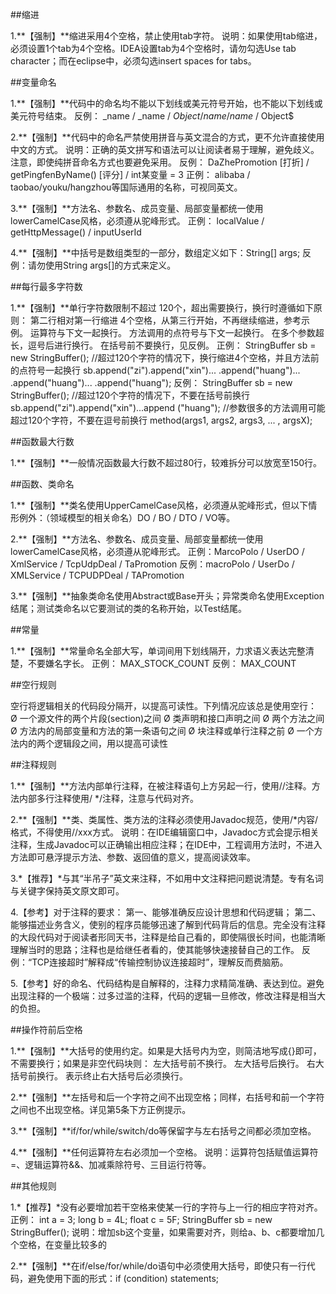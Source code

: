##缩进

1.**【强制】**缩进采用4个空格，禁止使用tab字符。 说明：如果使用tab缩进，必须设置1个tab为4个空格。IDEA设置tab为4个空格时，请勿勾选Use tab character；而在eclipse中，必须勾选insert spaces for tabs。

##变量命名

1.**【强制】**代码中的命名均不能以下划线或美元符号开始，也不能以下划线或美元符号结束。 反例： _name / _name / $Object / name / name$ / Object$

2.**【强制】**代码中的命名严禁使用拼音与英文混合的方式，更不允许直接使用中文的方式。 说明：正确的英文拼写和语法可以让阅读者易于理解，避免歧义。 注意，即使纯拼音命名方式也要避免采用。 反例： DaZhePromotion [打折] / getPingfenByName() [评分] / int某变量 = 3 正例： alibaba / taobao/youku/hangzhou等国际通用的名称，可视同英文。

3.**【强制】**方法名、参数名、成员变量、局部变量都统一使用lowerCamelCase风格，必须遵从驼峰形式。 正例： localValue / getHttpMessage() / inputUserId

4.**【强制】**中括号是数组类型的一部分，数组定义如下：String[] args; 反例：请勿使用String args[]的方式来定义。

##每行最多字符数

1.**【强制】**单行字符数限制不超过 120个，超出需要换行，换行时遵循如下原则： 第二行相对第一行缩进 4个空格，从第三行开始，不再继续缩进，参考示例。 运算符与下文一起换行。 方法调用的点符号与下文一起换行。 在多个参数超长，逗号后进行换行。 在括号前不要换行，见反例。 正例： StringBuffer sb = new StringBuffer(); //超过120个字符的情况下，换行缩进4个空格，并且方法前的点符号一起换行 sb.append("zi").append("xin")... .append("huang")... .append("huang")... .append("huang"); 反例： StringBuffer sb = new StringBuffer(); //超过120个字符的情况下，不要在括号前换行 sb.append("zi").append("xin")...append ("huang"); //参数很多的方法调用可能超过120个字符，不要在逗号前换行 method(args1, args2, args3, ... , argsX);

##函数最大行数

1.**【强制】**一般情况函数最大行数不超过80行，较难拆分可以放宽至150行。

##函数、类命名

1.**【强制】**类名使用UpperCamelCase风格，必须遵从驼峰形式，但以下情形例外：（领域模型的相关命名）DO / BO / DTO / VO等。

2.**【强制】**方法名、参数名、成员变量、局部变量都统一使用lowerCamelCase风格，必须遵从驼峰形式。 正例：MarcoPolo / UserDO / XmlService / TcpUdpDeal / TaPromotion 反例：macroPolo / UserDo / XMLService / TCPUDPDeal / TAPromotion

3.**【强制】**抽象类命名使用Abstract或Base开头；异常类命名使用Exception结尾；测试类命名以它要测试的类的名称开始，以Test结尾。

##常量

1.**【强制】**常量命名全部大写，单词间用下划线隔开，力求语义表达完整清楚，不要嫌名字长。 正例： MAX_STOCK_COUNT 反例： MAX_COUNT

##空行规则

空行将逻辑相关的代码段分隔开，以提高可读性。下列情况应该总是使用空行： Ø 一个源文件的两个片段(section)之间 Ø 类声明和接口声明之间 Ø 两个方法之间 Ø 方法内的局部变量和方法的第一条语句之间 Ø 块注释或单行注释之前 Ø 一个方法内的两个逻辑段之间，用以提高可读性

##注释规则

1.**【强制】**方法内部单行注释，在被注释语句上方另起一行，使用//注释。方法内部多行注释使用/ */注释，注意与代码对齐。

2.**【强制】**类、类属性、类方法的注释必须使用Javadoc规范，使用/*内容/格式，不得使用//xxx方式。 说明：在IDE编辑窗口中，Javadoc方式会提示相关注释，生成Javadoc可以正确输出相应注释；在IDE中，工程调用方法时，不进入方法即可悬浮提示方法、参数、返回值的意义，提高阅读效率。

3.*【推荐】*与其“半吊子”英文来注释，不如用中文注释把问题说清楚。专有名词与关键字保持英文原文即可。

4.【参考】对于注释的要求： 第一、能够准确反应设计思想和代码逻辑； 第二、能够描述业务含义，使别的程序员能够迅速了解到代码背后的信息。完全没有注释的大段代码对于阅读者形同天书，注释是给自己看的，即使隔很长时间，也能清晰理解当时的思路；注释也是给继任者看的，使其能够快速接替自己的工作。 反例：“TCP连接超时”解释成“传输控制协议连接超时”，理解反而费脑筋。

5.【参考】好的命名、代码结构是自解释的，注释力求精简准确、表达到位。避免出现注释的一个极端：过多过滥的注释，代码的逻辑一旦修改，修改注释是相当大的负担。

##操作符前后空格

1.**【强制】**大括号的使用约定。如果是大括号内为空，则简洁地写成{}即可，不需要换行；如果是非空代码块则： 左大括号前不换行。 左大括号后换行。 右大括号前换行。 表示终止右大括号后必须换行。

2.**【强制】**左括号和后一个字符之间不出现空格；同样，右括号和前一个字符之间也不出现空格。详见第5条下方正例提示。

3.**【强制】**if/for/while/switch/do等保留字与左右括号之间都必须加空格。

4.**【强制】**任何运算符左右必须加一个空格。 说明：运算符包括赋值运算符=、逻辑运算符&&、加减乘除符号、三目运行符等。

##其他规则

1.*【推荐】*没有必要增加若干空格来使某一行的字符与上一行的相应字符对齐。 正例： int a = 3; long b = 4L; float c = 5F; StringBuffer sb = new StringBuffer(); 说明：增加sb这个变量，如果需要对齐，则给a、b、c都要增加几个空格，在变量比较多的

2.**【强制】**在if/else/for/while/do语句中必须使用大括号，即使只有一行代码，避免使用下面的形式：if (condition) statements;